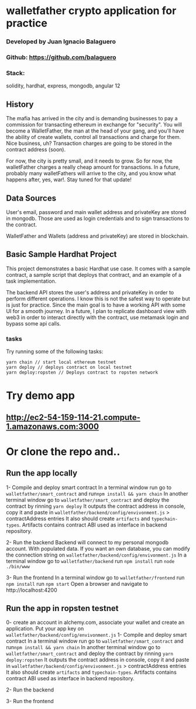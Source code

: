 # walletfather crypto application for practice
### Developed by Juan Ignacio Balaguero
### Github: https://github.com/balaguero

### Stack:
solidity, hardhat, express, mongodb, angular 12

## History
The mafia has arrived in the city and is demanding businesses to pay a commission for transacting ethereum in exchange for "security".
You will become a WalletFather, the man at the head of your gang, and you'll have the ability of create wallets, control all transactions and charge for them. Nice business, uh?
Transaction charges are going to be stored in the contract address (soon).

For now, the city is pretty small, and it needs to grow. So for now, the walletFather charges a really cheap amount for transactions.
In a future, probably many walletFathers will arrive to the city, and you know what happens after, yes, war!. Stay tuned for that update!

## Data Sources
User's email, password and main wallet address and privateKey are stored in mongodb. Those are used as login credentials and to sign transactions to the contract.

WalletFather and Wallets (address and privateKey) are stored in blockchain.

## Basic Sample Hardhat Project
This project demonstrates a basic Hardhat use case. It comes with a sample contract, a sample script that deploys that contract, and an example of a task implementation.

The backend API stores the user's address and privateKey in order to perform different operations. I know this is not the safest way to operate but is just for practice. Since the main goal is to have a working API with some UI for a smooth journey.
In a future, I plan to replicate dashboard view with web3 in order to interact directly with the contract, use metamask login and bypass some api calls.

### tasks
Try running some of the following tasks:

```shell
yarn chain // start local ethereum testnet
yarn deploy // deploys contract on local testnet
yarn deploy:ropsten // Deploys contract to ropsten network

```

# Try demo app
## http://ec2-54-159-114-21.compute-1.amazonaws.com:3000

# Or clone the repo and..

## Run the app locally
1- Compile and deploy smart contract
In a terminal window run go to `walletfather/smart_contract` and run`npm install && yarn chain`
In another terminal window go to `walletfather/smart_contract` and deploy the contract by rinning `yarn deploy`
It outputs the contract address in console, copy it and paste in `walletfather/backend/config/envivonment.js` > contractAddress entries
It also should create `artifacts` and `typechain-types`. Artifacts contains contract ABI used as interface in backend repository.

2- Run the backend
Backend will connect to my personal mongodb account. With populated data.
If you want an own database, you can modify the connection string on `walletfather/backend/config/envivonment.js`
In a terminal window go to `walletfather/backend`
run `npm install`
run `node ./bin/www`

3- Run the frontend
In a terminal window go to `walletfather/frontend`
run `npm install`
run `npm start`
Open a browser and navigate to http://localhost:4200

## Run the app in ropsten testnet
0- create an account in alchemy.com, associate your wallet and create an application. Put your app key on `walletfather/backend/config/envivonment.js`
1- Compile and deploy smart contract
In a terminal window run go to `walletfather/smart_contract` and run`npm install && yarn chain`
In another terminal window go to `walletfather/smart_contract` and deploy the contract by rinning `yarn deploy:ropsten`
It outputs the contract address in console, copy it and paste in `walletfather/backend/config/envivonment.js` > contractAddress entries
It also should create `artifacts` and `typechain-types`. Artifacts contains contract ABI used as interface in backend repository.

2- Run the backend

3- Run the frontend